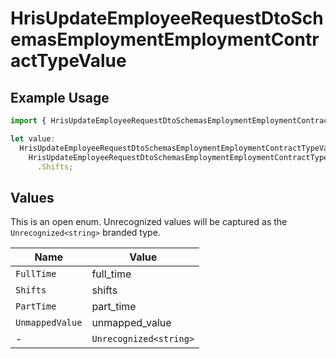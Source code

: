 # HrisUpdateEmployeeRequestDtoSchemasEmploymentEmploymentContractTypeValue

## Example Usage

```typescript
import { HrisUpdateEmployeeRequestDtoSchemasEmploymentEmploymentContractTypeValue } from "@stackone/stackone-client-ts/sdk/models/shared";

let value:
  HrisUpdateEmployeeRequestDtoSchemasEmploymentEmploymentContractTypeValue =
    HrisUpdateEmployeeRequestDtoSchemasEmploymentEmploymentContractTypeValue
      .Shifts;
```

## Values

This is an open enum. Unrecognized values will be captured as the `Unrecognized<string>` branded type.

| Name                   | Value                  |
| ---------------------- | ---------------------- |
| `FullTime`             | full_time              |
| `Shifts`               | shifts                 |
| `PartTime`             | part_time              |
| `UnmappedValue`        | unmapped_value         |
| -                      | `Unrecognized<string>` |